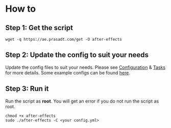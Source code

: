 # How to

## Step 1: Get the script

```console
wget -q https://ae.prasadt.com/get -O after-effects
```

## Step 2: Update the config to suit your needs

Update the config files to suit your needs. Please see [Configuration](/configuration/) & [Tasks](/tasks/) for more details. Some example configs can be found [here](https://github.com/tprasadtp/ubuntu-post-install/tree/master/config).

## Step 3: Run it

Run the script as **root**. You will get an error if you do not run the script as root.

```console
chmod +x after-effects
sudo ./after-effects -C <your config.yml>
```
